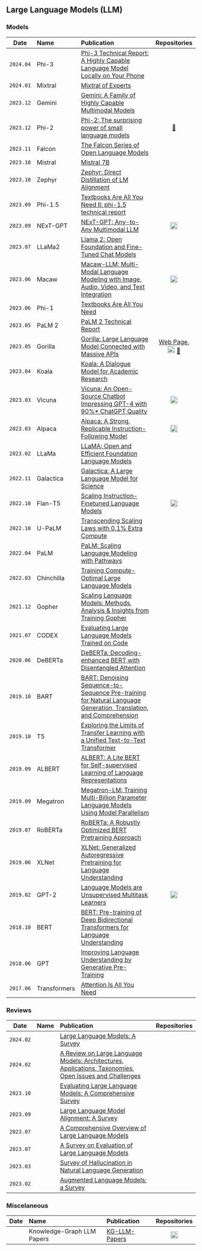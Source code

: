 ## Large Language Models (LLM)

### Models

<!-- [<img src="../assets/github.png" width="20" />]()
[🤗]() -->


|   Date    |     Name     | Publication | Repositories |
| :-------: | :---------- | :--------- | :---------: |
| `2024.04` | Phi-3         | [Phi-3 Technical Report: A Highly Capable Language Model Locally on Your Phone](https://arxiv.org/abs/2404.14219v3) |  |
| `2024.01` | Mixtral       | [Mixtral of Experts](https://arxiv.org/abs/2401.04088) |  |
| `2023.12` | Gemini        | [Gemini: A Family of Highly Capable Multimodal Models](https://arxiv.org/abs/2312.11805) |  |
| `2023.12` | Phi-2         | [Phi-2: The surprising power of small language models](https://www.microsoft.com/en-us/research/blog/phi-2-the-surprising-power-of-small-language-models/) | [🤗](https://huggingface.co/microsoft/phi-2) |
| `2023.11` | Falcon        | [The Falcon Series of Open Language Models](https://arxiv.org/abs/2311.16867) |  |
| `2023.10` | Mistral       | [Mistral 7B](https://arxiv.org/abs/2310.06825) |  |
| `2023.10` | Zephyr        | [Zephyr: Direct Distillation of LM Alignment](https://arxiv.org/abs/2310.16944) |  |
| `2023.09` | Phi-1.5       | [Textbooks Are All You Need II: phi-1.5 technical report](https://arxiv.org/abs/2309.05463) |  |
| `2023.09` | NExT-GPT      | [NExT-GPT: Any-to-Any Multimodal LLM](https://arxiv.org/abs/2309.05519) | [<img src="../assets/github.png" width="20" />](https://github.com/NExT-GPT/NExT-GPT) |
| `2023.07` | LLaMa2        | [Llama 2: Open Foundation and Fine-Tuned Chat Models](https://arxiv.org/abs/2307.09288) |  |
| `2023.06` | Macaw         | [Macaw-LLM: Multi-Modal Language Modeling with Image, Audio, Video, and Text Integration](https://arxiv.org/abs/2306.09093) | [<img src="../assets/github.png" width="20" />](https://github.com/lyuchenyang/Macaw-LLM) |
| `2023.06` | Phi-1         | [Textbooks Are All You Need](https://arxiv.org/abs/2306.11644) |  |
| `2023.05` | PaLM 2        | [PaLM 2 Technical Report](https://arxiv.org/abs/2305.10403) |  |
| `2023.05` | Gorilla       | [Gorilla: Large Language Model Connected with Massive APIs](https://arxiv.org/abs/2305.15334) | [Web Page](https://gorilla.cs.berkeley.edu/), [<img src="../assets/github.png" width="20" />](https://github.com/ShishirPatil/gorilla) [🤗](https://huggingface.co/gorilla-llm) |
| `2023.04` | Koala         | [Koala: A Dialogue Model for Academic Research](https://bair.berkeley.edu/blog/2023/04/03/koala/) |  |
| `2023.03` | Vicuna        | [Vicuna: An Open-Source Chatbot Impressing GPT-4 with 90%* ChatGPT Quality](https://lmsys.org/blog/2023-03-30-vicuna/) | [<img src="../assets/github.png" width="20" />](https://github.com/lm-sys/FastChat) |
| `2023.03` | Alpaca        | [Alpaca: A Strong, Replicable Instruction-Following Model](https://crfm.stanford.edu/2023/03/13/alpaca.html) | [<img src="../assets/github.png" width="20" />](https://github.com/tatsu-lab/stanford_alpaca) |
| `2023.02` | LLaMa         | [LLaMA: Open and Efficient Foundation Language Models](https://arxiv.org/abs/2302.13971) |  |
| `2022.11` | Galactica     | [Galactica: A Large Language Model for Science](https://arxiv.org/abs/2211.09085) |  |
| `2022.10` | Flan-T5       | [Scaling Instruction-Finetuned Language Models](https://arxiv.org/abs/2210.11416) | [<img src="../assets/github.png" width="20" />](https://github.com/google-research/t5x/blob/main/docs/models.md#flan-t5-checkpoints) |
| `2022.10` | U-PaLM        | [Transcending Scaling Laws with 0.1% Extra Compute](https://arxiv.org/abs/2210.11399) |  |
| `2022.04` | PaLM          | [PaLM: Scaling Language Modeling with Pathways](https://arxiv.org/abs/2204.02311) |  |
| `2022.03` | Chinchilla    | [Training Compute-Optimal Large Language Models](https://arxiv.org/abs/2203.15556) |  |
| `2021.12` | Gopher        | [Scaling Language Models: Methods, Analysis & Insights from Training Gopher](https://arxiv.org/abs/2112.11446) |  |
| `2021.07` | CODEX         | [Evaluating Large Language Models Trained on Code](https://arxiv.org/abs/2107.03374) |  |
| `2020.06` | DeBERTa       | [DeBERTa: Decoding-enhanced BERT with Disentangled Attention](https://arxiv.org/abs/2006.03654) |  |
| `2019.10` | BART          | [BART: Denoising Sequence-to-Sequence Pre-training for Natural Language Generation, Translation, and Comprehension](https://arxiv.org/abs/1910.13461) |  |
| `2019.10` | T5            | [Exploring the Limits of Transfer Learning with a Unified Text-to-Text Transformer](https://arxiv.org/abs/1910.10683) |  |
| `2019.09` | ALBERT        | [ALBERT: A Lite BERT for Self-supervised Learning of Language Representations](https://arxiv.org/abs/1909.11942) |  |
| `2019.09` | Megatron      | [Megatron-LM: Training Multi-Billion Parameter Language Models Using Model Parallelism](https://arxiv.org/abs/1909.08053) |  |
| `2019.07` | RoBERTa       | [RoBERTa: A Robustly Optimized BERT Pretraining Approach](https://arxiv.org/abs/1907.11692) |  |
| `2019.06` | XLNet         | [XLNet: Generalized Autoregressive Pretraining for Language Understanding](https://arxiv.org/abs/1906.08237) |  |
| `2019.02` | GPT-2         | [Language Models are Unsupervised Multitask Learners](https://d4mucfpksywv.cloudfront.net/better-language-models/language_models_are_unsupervised_multitask_learners.pdf) | [<img src="../assets/github.png" width="20" />](https://github.com/openai/gpt-2) |
| `2018.10` | BERT          | [BERT: Pre-training of Deep Bidirectional Transformers for Language Understanding](https://arxiv.org/abs/1810.04805) |  |
| `2018.06` | GPT           | [Improving Language Understanding by Generative Pre-Training](https://cdn.openai.com/research-covers/language-unsupervised/language_understanding_paper.pdf) |  |
| `2017.06` | Transformers  | [Attention Is All You Need](https://arxiv.org/abs/1706.03762) |  |

### Reviews

|   Date    |     Name     | Publication | Repositories |
| :-------: | :---------- | :--------- | :---------: |
| `2024.02` |  | [Large Language Models: A Survey](https://arxiv.org/abs/2402.06196) | |
| `2024.02` |  | [A Review on Large Language Models: Architectures, Applications, Taxonomies, Open Issues and Challenges](https://ieeexplore.ieee.org/document/10433480) | |
| `2023.10` |  | [Evaluating Large Language Models: A Comprehensive Survey](https://arxiv.org/abs/2310.19736) | |
| `2023.09` |  | [Large Language Model Alignment: A Survey](https://arxiv.org/abs/2309.15025) |  |
| `2023.07` |  | [A Comprehensive Overview of Large Language Models](https://arxiv.org/abs/2307.06435) | |
| `2023.07` |  | [A Survey on Evaluation of Large Language Models](https://arxiv.org/abs/2307.03109) | |
| `2023.03` |  | [Survey of Hallucination in Natural Language Generation](https://dl.acm.org/doi/10.1145/3571730) | |
| `2023.02` |  | [Augmented Language Models: a Survey](https://arxiv.org/abs/2302.07842) | |

### Miscelaneous

|   Date    |     Name      | Publication | Repositories |
| :-------: | :----------   | :--------- | :---------: |
|  | Knowledge-Graph LLM Papers | [KG-LLM-Papers]() | [<img src="../assets/github.png" width="20" />](https://github.com/zjukg/KG-LLM-Papers) |

